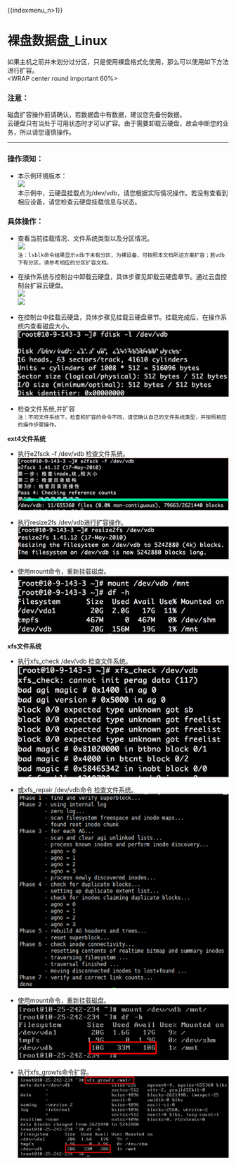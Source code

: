 {{indexmenu_n>1}}

# 裸盘数据盘_Linux

如果主机之前并未划分过分区，只是使用裸盘格式化使用，那么可以使用如下方法进行扩容。  
<WRAP center round important 60%>

### 注意：

磁盘扩容操作前请确认，若数据盘中有数据，建议您先备份数据。  
云硬盘只有当处于可用状态时才可以扩容。由于需要卸载云硬盘，故会中断您的业务，所以请您谨慎操作。  
</WRAP>

-----

### 操作须知：

  - 本示例环境版本：  
    ![](/storage_cdn/udisk/userguide/extend/image1.jpg)  
    本示例中，云硬盘挂载点为/dev/vdb，请您根据实际情况操作。若没有查看到相应设备，请您检查云硬盘挂载信息与状态。

### 具体操作：

  * 查看当前挂载情况、文件系统类型以及分区情况。  
    ![](/storage_cdn/udisk/userguide/extend/df-h.png)  
    `注：lsblk命令结果显示vdb下未有分区，为裸设备，可按照本文档所述方案扩容；若vdb下有分区，请参考相应的分区扩容文档。`  



  * 在操作系统与控制台中卸载云硬盘，具体步骤见卸载云硬盘章节。通过云盘控制台扩容云硬盘。  
    ![](/storage_cdn/udisk/userguide/extend/image3.jpg)  
    ![](/storage_cdn/udisk/userguide/extend/image4.jpg)
    
  * 在控制台中挂载云硬盘，具体步骤见挂载云硬盘章节。挂载完成后，在操作系统内查看磁盘大小。  
    ![](/images/userguide/extend/image5.jpg) 
    
  * 检查文件系统,并扩容  
    `注：不同文件系统下，检查和扩容的命令不同，请您确认自己的文件系统类型，并按照相应的操作步骤操作。`  

**ext4文件系统**  

  * 执行e2fsck –f /dev/vdb 检查文件系统。  
    ![](/images/userguide/extend/image6.jpg)  
    
  * 执行resize2fs /dev/vdb进行扩容操作。  
    ![](/images/userguide/extend/resize2fs.png)  
    
  * 使用mount命令，重新挂载磁盘。  
    ![](/images/userguide/extend/mount.png)  

**xfs文件系统**  

  * 执行xfs\_check /dev/vdb 检查文件系统。  
    ![](/images/userguide/extend/xfs_check.png)  
    
  * 或xfs\_repair /dev/vdb命令 检查文件系统。  
    ![](/images/userguide/extend/xfs_repair.png)  
    
  * 使用mount命令，重新挂载磁盘。  
    ![](/images/userguide/extend/mount2.png)  
    
  * 执行xfs\_growfs命令扩容。  
    ![](/images/userguide/extend/xfs_growfs.png)
